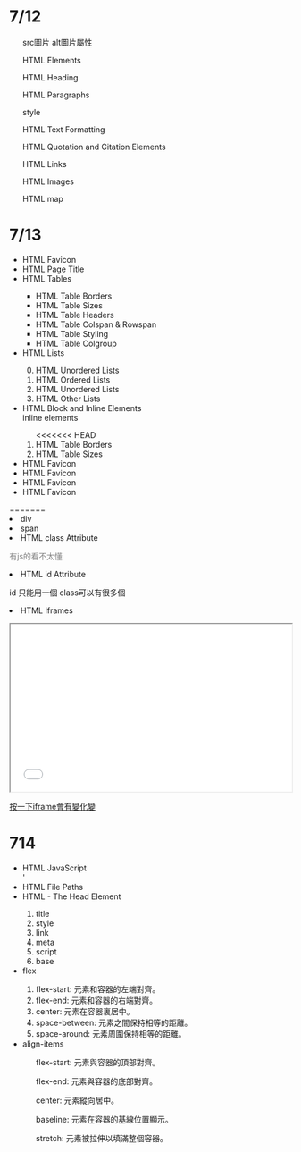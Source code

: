   
  <h1>7/12</h1>
  
  
  <ul>
    <p>src圖片  alt圖片屬性</p>
    <p>HTML Elements</p>
    <p> HTML Heading</p>
    <p> HTML Paragraphs</p>
    <p> style</p>
    <p> HTML Text Formatting</p>
    <p> HTML Quotation and Citation Elements</p>
    <p> HTML Links</p>    
    <p> HTML Images</p>    
    <p> HTML map</p>

  </ul>
  
 
 <h1>7/13</h1>
 
 <ul>
  <li>HTML Favicon</li>
  <li>HTML Page Title</li>
  <li>HTML Tables</li>
    <ol style="list-style-type:square;">
    <li>HTML Table Borders</li>
    <li>HTML Table Sizes</li>
    <li>HTML Table Headers</li>
    <li>HTML Table Colspan & Rowspan</li>
    <li> HTML Table Styling</li>
    <li>HTML Table Colgroup</li>
    </ol> 
  <li>HTML Lists</li>
    <ol  type="1" start="0">
    <li>HTML Unordered Lists</li>
    <li>HTML Ordered Lists</li>
    <li>HTML Unordered Lists</li>
    <li>HTML Other Lists</li>
      </ol>
  <li>HTML Block and Inline Elements</li>
  inline elements
  <ol>
<<<<<<< HEAD
  <li>HTML Table Borders</li>
  <li>HTML Table Sizes</li>
   </ol> 
<li>HTML Favicon</li>
<li>HTML Favicon</li>
<li>HTML Favicon</li>
<li>HTML Favicon</li>

 </ul>
=======
    <li>div</li>
    <li>span</li>
  </ol>
  
  <li>HTML class Attribute</li>
    <p style=color:gray >有js的看不太懂</p>
  <li>HTML id Attribute</li>
    <p>id 只能用一個 class可以有很多個</p>
  <li>HTML Iframes</li>

  <p>   
  <iframe src="demo_iframe.htm" name="iframe_a" height="300px" width="100%" title="Iframe Example"></iframe>

  <p><a href="https://ithelp.ithome.com.tw/articles/10259782" target="iframe_a" >按一下iframe會有變化變</a></p>            
  </p>

 </ul>


 <h1>714</h1>
<ul>
<li> HTML JavaScript</li>'
<li>HTML File Paths</li>
<li> HTML - The Head Element  </li>
  <ol>
    <li>title</li>
    <li>style</li>
    <li>link</li>
    <li>meta</li>
    <li>script</li>
    <li>base</li>
  </ol>


<li>flex</li>
<ol>
<li>flex-start: 元素和容器的左端對齊。</li>
<li>  flex-end: 元素和容器的右端對齊。 </li>
<li>  center: 元素在容器裏居中。 </li>
<li>  space-between: 元素之間保持相等的距離。 </li>
<li>  space-around: 元素周圍保持相等的距離。 </li>
</ol>



<li >align-items</li>


<ol>flex-start: 元素與容器的頂部對齊。</ol>
<ol>flex-end: 元素與容器的底部對齊。</ol>
<ol>center: 元素縱向居中。</ol>
<ol>baseline: 元素在容器的基線位置顯示。</ol>
<ol>stretch: 元素被拉伸以填滿整個容器。</ol>


